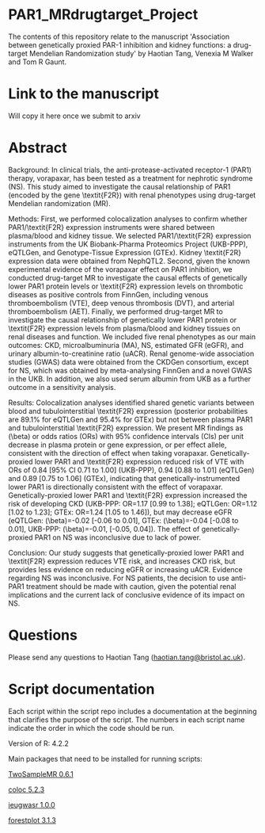 # PAR1_MRdrugtarget_Project

The contents of this repository relate to the manuscript 'Association between genetically proxied PAR-1 inhibition and kidney functions: a drug-target Mendelian Randomization study' by Haotian Tang, Venexia M Walker and Tom R Gaunt.

# Link to the manuscript

Will copy it here once we submit to arxiv

# Abstract

Background: In clinical trials, the anti-protease-activated receptor-1 (PAR1) therapy, vorapaxar, has been tested as a treatment for nephrotic syndrome (NS). This study aimed to investigate the causal relationship of PAR1 (encoded by the gene \textit{F2R}) with renal phenotypes using drug-target Mendelian randomization (MR).

Methods: First, we performed colocalization analyses to confirm whether PAR1/\textit{F2R} expression instruments were shared between plasma/blood and kidney tissue. We selected PAR1/\textit{F2R} expression instruments from the UK Biobank-Pharma Proteomics Project (UKB-PPP), eQTLGen, and Genotype-Tissue Expression (GTEx). Kidney \textit{F2R} expression data were obtained from NephQTL2. 
Second, given the known experimental evidence of the vorapaxar effect on PAR1 inhibition, we conducted drug-target MR to investigate the causal effects of genetically lower PAR1 protein levels or \textit{F2R} expression levels on thrombotic diseases as positive controls from FinnGen, including venous thromboembolism (VTE), deep venous thrombosis (DVT), and arterial thromboembolism (AET). 
Finally, we performed drug-target MR to investigate the causal relationship of genetically lower PAR1 protein or \textit{F2R} expression levels from plasma/blood and kidney tissues on renal diseases and function. We included five renal phenotypes as our main outcomes: CKD, microalbuminuria (MA), NS, estimated GFR (eGFR), and urinary albumin-to-creatinine ratio (uACR). Renal genome-wide association studies (GWAS) data were obtained from the CKDGen consortium, except for NS, which was obtained by meta-analysing FinnGen and a novel GWAS in the UKB. In addition, we also used serum albumin from UKB as a further outcome in a sensitivity analysis. 

Results: Colocalization analyses identified shared genetic variants between blood and tubulointerstitial \textit{F2R} expression (posterior probabilities are 89.1\% for eQTLGen and 95.4\% for GTEx) but not between plasma PAR1 and tubulointerstitial \textit{F2R} expression.
We present MR findings as \(\beta\) or odds ratios (ORs) with 95\% confidence intervals (CIs) per unit decrease in plasma protein or gene expression, or per effect allele, consistent with the direction of effect when taking vorapaxar.
Genetically-proxied lower PAR1 and \textit{F2R} expression reduced risk of VTE with ORs of 0.84 [95\% CI 0.71 to 1.00] (UKB-PPP), 0.94 [0.88 to 1.01] (eQTLGen) and 0.89 [0.75 to 1.06] (GTEx), indicating that genetically-instrumented lower PAR1 is directionally consistent with the effect of vorapaxar. Genetically-proxied lower PAR1 and \textit{F2R} expression increased the risk of developing CKD (UKB-PPP: OR=1.17 [0.99 to 1.38]; eQTLGen: OR=1.12 [1.02 to 1.23]; GTEx: OR=1.24 [1.05 to 1.46]), but may decrease eGFR (eQTLGen: \(\beta\)=-0.02 [-0.06 to 0.01], GTEx: \(\beta\)=-0.04 [-0.08 to 0.01], UKB-PPP: \(\beta\)=-0.01, [-0.05, 0.04]). The effect of genetically-proxied PAR1 on NS was inconclusive due to lack of power.

Conclusion: Our study suggests that genetically-proxied lower PAR1 and \textit{F2R} expression reduces VTE risk, and increases CKD risk, but provides less evidence on reducing eGFR or increasing uACR. Evidence regarding NS was inconclusive. For NS patients, the decision to use anti-PAR1 treatment should be made with caution, given the potential renal implications and the current lack of conclusive evidence of its impact on NS.

# Questions
Please send any questions to Haotian Tang (haotian.tang@bristol.ac.uk).

# Script documentation

Each script within the script repo includes a documentation at the beginning that clarifies the purpose of the script. The numbers in each script name indicate the order in which the code should be run.

Version of R: 4.2.2

Main packages that need to be installed for running scripts: 

[TwoSampleMR 0.6.1](https://github.com/MRCIEU/TwoSampleMR)

[coloc 5.2.3](https://chr1swallace.github.io/coloc/)

[ieugwasr 1.0.0](https://mrcieu.github.io/ieugwasr)

[forestplot 3.1.3](https://github.com/gforge/forestplot)

